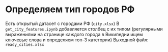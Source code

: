 # Определяем тип городов РФ

Есть открытый датасет с городами РФ (`city.xlsx`)
В `get_city_features.ipynb` добавляется столбец с их типом (регулярными выражениями на странице каждого города в Википедии ищем ключевые слова и определяем топ-3 категории)
Выходной файл: `ready_cities.xlsx`
